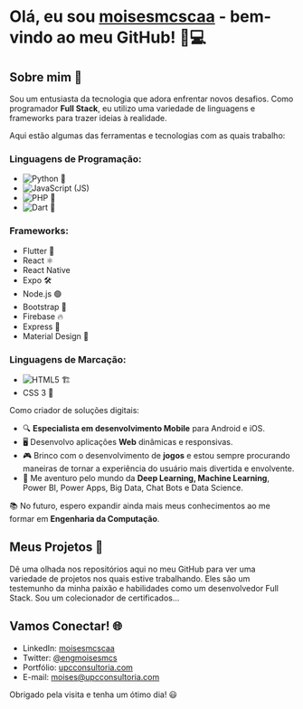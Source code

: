 # Olá, eu sou [moisesmcscaa](https://github.com/moisesmcscaa) - bem-vindo ao meu GitHub! 🚀💻

## Sobre mim 📖
Sou um entusiasta da tecnologia que adora enfrentar novos desafios. Como programador **Full Stack**, eu utilizo uma variedade de linguagens e frameworks para trazer ideias à realidade.

Aqui estão algumas das ferramentas e tecnologias com as quais trabalho:

### Linguagens de Programação:
- ![Python 🐍](https://img.shields.io/badge/Python-000?style=for-the-badge&logo=python)
- ![JavaScript (JS)](https://img.shields.io/badge/JavaScript-000?style=for-the-badge&logo=javascript)
- ![PHP 🐘](https://img.shields.io/badge/PHP-777BB4?logo=php&logoColor=white&style=for-the-badge)
- ![Dart 🎯](https://dart.dev/assets/img/logo/logo-white-text.svg)

### Frameworks:
- Flutter 🦋
- React ⚛️
- React Native
- Expo 🛠️
- Node.js 🟢
- Bootstrap 🌟
- Firebase 🔥
- Express 🚂
- Material Design 🎨

### Linguagens de Marcação:
- ![HTML5 🏗](https://img.shields.io/badge/HTML5-000?style=for-the-badge&logo=html5)
- CSS 3 🎨

Como criador de soluções digitais:

- 🔍 **Especialista em desenvolvimento Mobile** para Android e iOS.
- 🖥️ Desenvolvo aplicações **Web** dinâmicas e responsivas.
- 🎮 Brinco com o desenvolvimento de **jogos** e estou sempre procurando maneiras de tornar a experiência do usuário mais divertida e envolvente.
- 🧠 Me aventuro pelo mundo da **Deep Learning, Machine Learning**, Power BI, Power Apps, Big Data, Chat Bots e Data Science.

📚 No futuro, espero expandir ainda mais meus conhecimentos ao me formar em **Engenharia da Computação**.

## Meus Projetos 💼
Dê uma olhada nos repositórios aqui no meu GitHub para ver uma variedade de projetos nos quais estive trabalhando. Eles são um testemunho da minha paixão e habilidades como um desenvolvedor Full Stack. Sou um colecionador de certificados...

## Vamos Conectar! 🌐

- LinkedIn: [moisesmcscaa](https://www.linkedin.com/in/moisesmcscaa/)
- Twitter: [@engmoisesmcs](https://twitter.com/engmoisesmcs)
- Portfólio: [upcconsultoria.com](https://upcconsultoria.com/)
- E-mail: [moises@upcconsultoria.com](mailto:moises@upcconsultoria.com)

Obrigado pela visita e tenha um ótimo dia! 😃